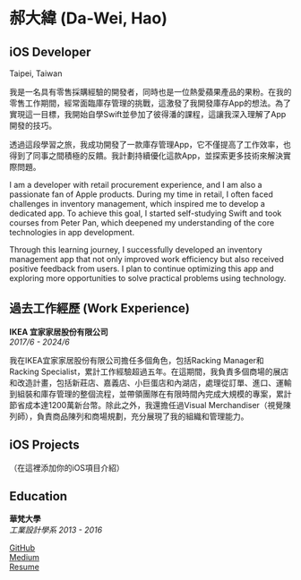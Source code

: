# 郝大緯 (Da-Wei, Hao)

## iOS Developer
Taipei, Taiwan

我是一名具有零售採購經驗的開發者，同時也是一位熱愛蘋果產品的果粉。在我的零售工作期間，經常面臨庫存管理的挑戰，這激發了我開發庫存App的想法。為了實現這一目標，我開始自學Swift並參加了彼得潘的課程，這讓我深入理解了App開發的技巧。

透過這段學習之旅，我成功開發了一款庫存管理App，它不僅提高了工作效率，也得到了同事之間積極的反饋。我計劃持續優化這款App，並探索更多技術來解決實際問題。

I am a developer with retail procurement experience, and I am also a passionate fan of Apple products. During my time in retail, I often faced challenges in inventory management, which inspired me to develop a dedicated app. To achieve this goal, I started self-studying Swift and took courses from Peter Pan, which deepened my understanding of the core technologies in app development.

Through this learning journey, I successfully developed an inventory management app that not only improved work efficiency but also received positive feedback from users. I plan to continue optimizing this app and exploring more opportunities to solve practical problems using technology.

## 過去工作經歷 (Work Experience)

**IKEA 宜家家居股份有限公司**  
*2017/6 - 2024/6*

我在IKEA宜家家居股份有限公司擔任多個角色，包括Racking Manager和Racking Specialist，累計工作經驗超過五年。在這期間，我負責多個商場的展店和改造計畫，包括新莊店、嘉義店、小巨蛋店和內湖店，處理從訂單、進口、運輸到組裝和庫存管理的整個流程，並帶領團隊在有限時間內完成大規模的專案，累計節省成本達1200萬新台幣。除此之外，我還擔任過Visual Merchandiser（視覺陳列師），負責商品陳列和商場規劃，充分展現了我的組織和管理能力。

## iOS Projects

（在這裡添加你的iOS項目介紹）

## Education

**華梵大學**  
*工業設計學系 2013 - 2016*

[GitHub](https://github.com/dwhao84)  
[Medium](https://medium.com/@dwsamurai84_dev)  
[Resume](https://www.cakeresume.com/search?ref=resume_pdf&utm_content=hao-dawei&utm_medium=pdf&utm_source=resume)
